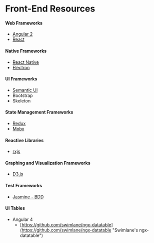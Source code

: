 # Front-End Resources

#### Web Frameworks

* [Angular 2](https://angular.io/)
* [React](https://facebook.github.io/react/)

#### Native Frameworks

* [React Native](https://facebook.github.io/react-native/)
* [Electron](https://electron.atom.io/)

#### UI Frameworks

* [Semantic UI](https://semantic-ui.com/)
* Bootstrap
* Skeleton

#### State Management Frameworks

* [Redux](http://redux.js.org/)
* [Mobx](https://github.com/mobxjs/mobx)

#### Reactive Libraries

* [rxjs](https://github.com/ReactiveX/rxjs)

#### Graphing and Visualization Frameworks

* [D3.js](https://d3js.org/)

#### Test Frameworks

* [Jasmine - BDD](https://jasmine.github.io/)

#### UI Tables

* Angular 4
  * [https://github.com/swimlane/ngx-datatable](https://github.com/swimlane/ngx-datatable "Swimlane&apos;s ngx-datatable")



